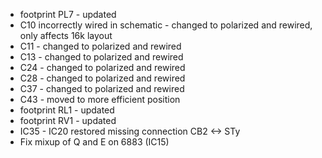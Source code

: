 * footprint PL7 - updated
* C10 incorrectly wired in schematic - changed to polarized and rewired, only affects 16k layout
* C11 - changed to polarized and rewired
* C13 - changed to polarized and rewired
* C24 - changed to polarized and rewired
* C28 - changed to polarized and rewired
* C37 - changed to polarized and rewired
* C43 - moved to more efficient position
* footprint RL1 - updated
* footprint RV1 - updated
* IC35 - IC20 restored missing connection CB2 <-> STy
* Fix mixup of Q and E on 6883 (IC15)